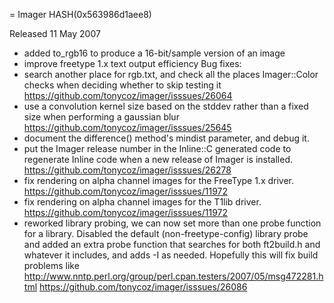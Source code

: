 = Imager HASH(0x563986d1aee8)

Released 11 May 2007

- added to_rgb16 to produce a 16-bit/sample version of an image 
- improve freetype 1.x text output efficiency Bug fixes: 
- search another place for rgb.txt, and check all the places Imager::Color checks when deciding whether to skip testing it https://github.com/tonycoz/imager/isssues/26064 
- use a convolution kernel size based on the stddev rather than a fixed size when performing a gaussian blur https://github.com/tonycoz/imager/isssues/25645 
- document the difference() method's mindist parameter, and debug it. 
- put the Imager release number in the Inline::C generated code to regenerate Inline code when a new release of Imager is installed. https://github.com/tonycoz/imager/isssues/26278 
- fix rendering on alpha channel images for the FreeType 1.x driver. https://github.com/tonycoz/imager/isssues/11972 
- fix rendering on alpha channel images for the T1lib driver. https://github.com/tonycoz/imager/isssues/11972 
- reworked library probing, we can now set more than one probe function for a library. Disabled the default (non-freetype-config) library probe and added an extra probe function that searches for both ft2build.h and whatever it includes, and adds -I as needed. Hopefully this will fix build problems like http://www.nntp.perl.org/group/perl.cpan.testers/2007/05/msg472281.html https://github.com/tonycoz/imager/isssues/26086